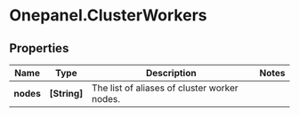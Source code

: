 # Onepanel.ClusterWorkers

## Properties
Name | Type | Description | Notes
------------ | ------------- | ------------- | -------------
**nodes** | **[String]** | The list of aliases of cluster worker nodes. | 


